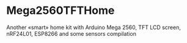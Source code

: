 # Mega2560TFTHome
Another «smart» home kit with Arduino Mega 2560, TFT LCD screen, nRF24L01, ESP8266 and some sensors compilation
